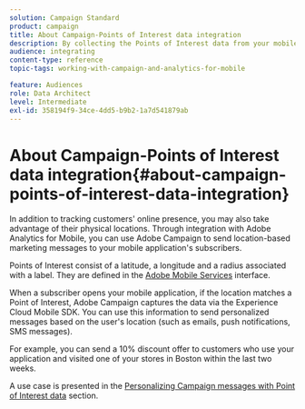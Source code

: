 ```yaml
---
solution: Campaign Standard
product: campaign
title: About Campaign-Points of Interest data integration
description: By collecting the Points of Interest data from your mobile application's subscribers, send location-based marketing messages to your subscribers through the integration in Adobe Campaign.
audience: integrating
content-type: reference
topic-tags: working-with-campaign-and-analytics-for-mobile

feature: Audiences
role: Data Architect
level: Intermediate
exl-id: 358194f9-34ce-4dd5-b9b2-1a7d541879ab
---
```

# About Campaign-Points of Interest data integration{#about-campaign-points-of-interest-data-integration}

In addition to tracking customers' online presence, you may also take advantage of their physical locations. Through integration with Adobe Analytics for Mobile, you can use Adobe Campaign to send location-based marketing messages to your mobile application's subscribers.

Points of Interest consist of a latitude, a longitude and a radius associated with a label. They are defined in the [Adobe Mobile Services](https://experienceleague.adobe.com/docs/mobile-services/using/home.html) interface.

When a subscriber opens your mobile application, if the location matches a Point of Interest, Adobe Campaign captures the data via the Experience Cloud Mobile SDK. You can use this information to send personalized messages based on the user's location (such as emails, push notifications, SMS messages).

For example, you can send a 10% discount offer to customers who use your application and visited one of your stores in Boston within the last two weeks.

A use case is presented in the [Personalizing Campaign messages with Point of Interest data](../../integrating/using/personalizing-campaign-messages-with-point-of-interest-data.md) section.
